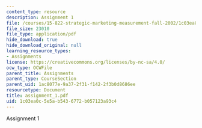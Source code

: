 ```yaml
---
content_type: resource
description: Assignment 1
file: /courses/15-822-strategic-marketing-measurement-fall-2002/1c03ea0c5e5ab5436772b057123a93c4_assignment_1.pdf
file_size: 23010
file_type: application/pdf
hide_download: true
hide_download_original: null
learning_resource_types:
- Assignments
license: https://creativecommons.org/licenses/by-nc-sa/4.0/
ocw_type: OCWFile
parent_title: Assignments
parent_type: CourseSection
parent_uid: 1ac8077e-9a37-2f31-f142-2f3b0d8686ee
resourcetype: Document
title: assignment_1.pdf
uid: 1c03ea0c-5e5a-b543-6772-b057123a93c4
---
```

Assignment 1